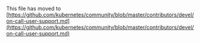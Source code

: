 This file has moved to [https://github.com/kubernetes/community/blob/master/contributors/devel/on-call-user-support.md](https://github.com/kubernetes/community/blob/master/contributors/devel/on-call-user-support.md)
